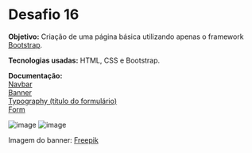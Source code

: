 <h1>Desafio 16</h1>

<b>Objetivo:</b> Criação de uma página básica utilizando apenas o framework [Bootstrap](https://getbootstrap.com).

<b>Tecnologias usadas:</b> HTML, CSS e Bootstrap.

<b>Documentação:</b><br>
[Navbar](https://getbootstrap.com/docs/5.3/components/navbar/)<br>
[Banner](https://getbootstrap.com/docs/5.3/content/images/)<br>
[Typography (título do formulário)](https://getbootstrap.com/docs/5.3/content/typography/)<br>
[Form](https://getbootstrap.com/docs/5.3/forms/layout/)

![image](https://github.com/emanuellisntos/Kick-Modulo3/assets/99870160/3edf0da7-5feb-47ea-a2dd-fd8ff2943c7e)
![image](https://github.com/emanuellisntos/Kick-Modulo3/assets/99870160/cdef4d3f-0adc-4705-a361-c58abebdcbdb)










Imagem do banner: <a href="https://br.freepik.com/fotos-gratis/vista-frontal-de-um-lindo-cachorro-com-espaco-de-copia_11524296.htm#query=banner%20cachorro&position=23&from_view=keyword&track=ais_user&uuid=ab1b4762-6717-432e-8e8b-02c2da426349">Freepik</a>

